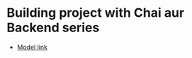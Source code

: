 # Building project with Chai aur Backend series
- [Model link](https://app.eraser.io/workspace/YtPqZ1VogxGy1jzIDkzj)
